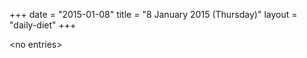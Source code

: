 +++
date = "2015-01-08"
title = "8 January 2015 (Thursday)"
layout = "daily-diet"
+++

<p>&lt;no entries&gt;</p>